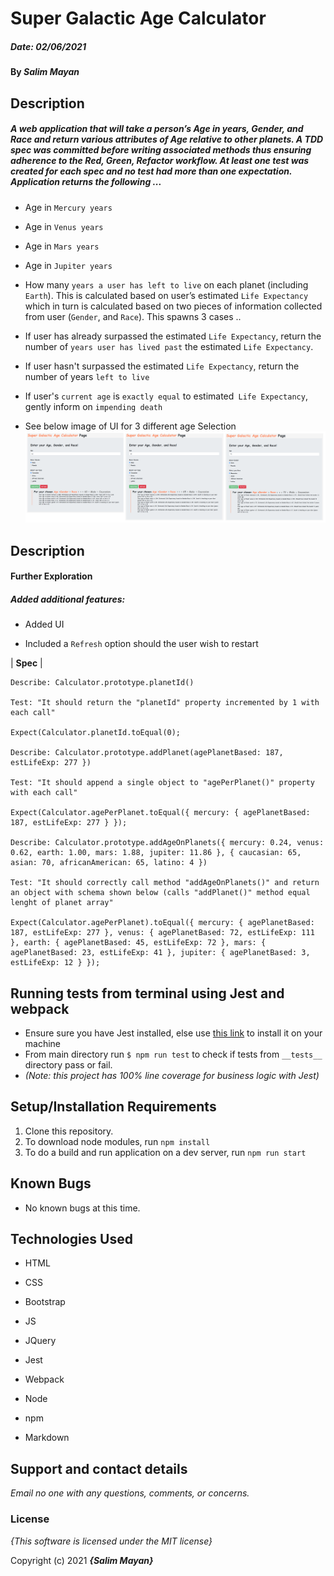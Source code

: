 
# Super Galactic Age Calculator

##### Date: **02/06/2021**

#### By **_Salim Mayan_**

## Description

##### A web application that will take a person’s _Age_ in years, _Gender_, and _Race_ and return various attributes of Age relative to other planets. A TDD spec was committed _before_ writing associated methods thus ensuring adherence to the _Red, Green, Refactor_ workflow.  At least one test was created for each spec and no test had more than one expectation. Application returns the following ...


- Age in `Mercury years`


- Age in `Venus years`


- Age in `Mars years`


- Age in `Jupiter years`


- How many `years a user has left to live` on each planet (including `Earth`). This is calculated based on user’s estimated `Life Expectancy` which in turn is calculated based on two pieces of information collected from user (`Gender`, and `Race`). This spawns 3 cases ..

- If user has already surpassed the estimated `Life Expectancy`, return the number of `years user has lived past` the estimated `Life Expectancy`.

- If user hasn't surpassed the estimated `Life Expectancy`, return the number of years `left to live`

- If user's `current age` is `exactly equal` to estimated` Life Expectancy`, gently inform on `impending death`

- See below image of UI for 3 different age Selection
![Image of UI for 3 different age Selections](./src/assets/images/PrintScreenShots.png)

## Description

#### Further Exploration

##### Added additional features:

- Added UI

- Included a `Refresh` option should the user wish to restart

| **Spec** |

```
Describe: Calculator.prototype.planetId()

Test: "It should return the "planetId" property incremented by 1 with each call"

Expect(Calculator.planetId.toEqual(0);

Describe: Calculator.prototype.addPlanet(agePlanetBased: 187, estLifeExp: 277 })

Test: "It should append a single object to "agePerPlanet()" property with each call"

Expect(Calculator.agePerPlanet.toEqual({ mercury: { agePlanetBased: 187, estLifeExp: 277 } });

Describe: Calculator.prototype.addAgeOnPlanets({ mercury: 0.24, venus: 0.62, earth: 1.00, mars: 1.88, jupiter: 11.86 }, { caucasian: 65, asian: 70, africanAmerican: 65, latino: 4 })

Test: "It should correctly call method "addAgeOnPlanets()" and return an object with schema shown below (calls "addPlanet()" method equal lenght of planet array"

Expect(Calculator.agePerPlanet).toEqual({ mercury: { agePlanetBased: 187, estLifeExp: 277 }, venus: { agePlanetBased: 72, estLifeExp: 111 }, earth: { agePlanetBased: 45, estLifeExp: 72 }, mars: { agePlanetBased: 23, estLifeExp: 41 }, jupiter: { agePlanetBased: 3, estLifeExp: 12 } });

```
## Running tests from terminal using Jest and webpack

-   Ensure sure you have Jest installed, else use  [this link](https://www.learnhowtoprogram.com/intermediate-javascript/test-driven-development-and-environments-with-javascript/setting-up-jest)  to install it on your machine 
-   From main directory run  `$ npm run test`  to check if tests from  `__tests__`  directory pass or fail.
-   _(Note: this project has 100% line coverage for business logic with Jest)_

## Setup/Installation Requirements

1. Clone this repository.
2. To download node modules, run `npm install`
3. To do a build and run application on a dev server, run 	`npm run start`

## Known Bugs


* No known bugs at this time.

## Technologies Used

* HTML

* CSS

* Bootstrap

* JS

* JQuery

* Jest

* Webpack

* Node

* npm
* Markdown


## Support and contact details


_Email no one with any questions, comments, or concerns._


### License


*{This software is licensed under the MIT license}*


Copyright (c) 2021 **_{Salim Mayan}_**